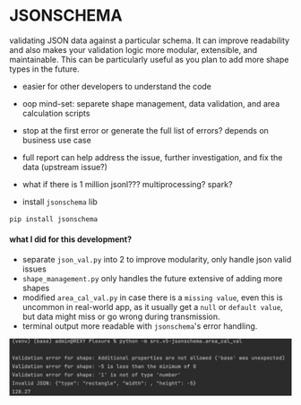 # JSONSCHEMA
validating JSON data against a particular schema. It can improve readability and also makes your validation logic more 
modular, extensible, and maintainable. This can be particularly useful as you plan to add more shape types in the future.

- easier for other developers to understand the code
- oop mind-set: separete shape management, data validation, and area calculation scripts
- stop at the first error or generate the full list of errors? depends on business use case
- full report can help address the issue, further investigation, and fix the data (upstream issue?)
- what if there is 1 million jsonl??? multiprocessing? spark?

- install `jsonschema` lib
```bash
pip install jsonschema
```

#### what I did for this development?
- separate `json_val.py` into 2 to improve modularity, only handle json valid issues
- `shape_management.py` only handles the future extensive of adding more shapes
- modified `area_cal_val.py` in case there is a `missing value`, even this is uncommon in real-world app, as it usually
get a `null` or `default value`, but data might miss or go wrong during transmission.
- terminal output more readable with `jsonschema`'s error handling.

![](../../Pictures/Pasted%20image%2020230610192810.png)